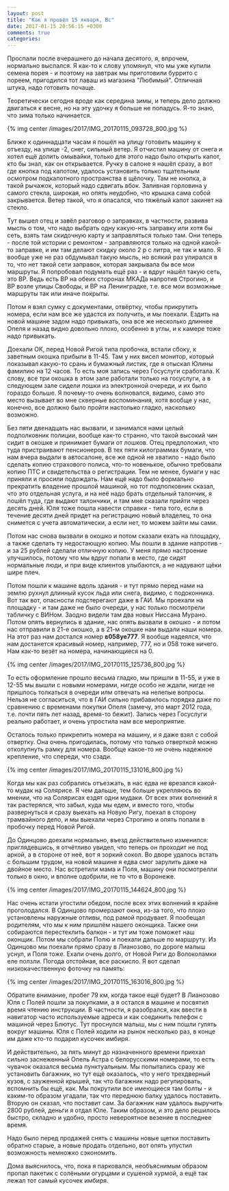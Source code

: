```yaml
---
layout: post
title: "Как я провёл 15 января, Вс"
date: 2017-01-15 20:56:15 +0300
comments: true
categories: 
---
```

Проспали после вчерашнего до начала десятого, я, впрочем, нормально выспался. Я как-то к слову упомянул, что мы уже купили семена порея - и поэтому на завтрак мы приготовили буррито с пореем, пригодился тот лаваш из магазина "Любимый". Отличная штука, надо готовить почаще.

Теоретически сегодня вроде как середина зимы, и теперь дело должно двигаться к весне, но на эту удочку я больше не попадусь. Я-то знаю, что зима только начинается. 

{% img center /images/2017/IMG_20170115_093728_800.jpg %}

Ближе к одиннадцати часам я пошёл на улицу готовить машину к отъезду, на улице -2, снег, сильный ветер. Я отчистил машину от снега и хотел ещё долить омывайки, только для этого надо было открыть капот, кто бы знал, как он открывается. Ручку в салоне я нашёл сразу, а вот где кнопка под капотом, удалось установить только тщательным осмотром подкапотного пространства в щёлочку. Там не кнопка, а такой рычажок, который надо сдвигать вбок. Заливная горловина у самого стекла, широкая, но опять неудобно, что крышка сама собой закрывается. Ветер такой, что я опасался, что тяжёлый капот закинет на стекло. 

Тут вышел отец и завёл разговор о заправках, в частности, развива мысль о том, что надо выбрать одну какую-нть заправку или хотя бы сеть, взять там скидочную карту и заправляться только там. Они теперь - после той истории с ремонтом - заправляются только на одной какой-то заправке, и им там делают скидку около 2 р с литра, не так и мало. Я вообще уже не раз обдумывал такую мысль, но всякий раз упирался в то, что нет такой сети заправок, которая закрывала бы все мои маршруты. Я попробовал подумать ещё раз - и вдруг нашёл такую сеть, это ВР. Ведь есть ВР на обеих сторонах МКАДа напротив Строгино, и ВР возле улицы Свободы, и ВР на Ленинградке, т.е. все мои возможные маршруты так или иначе покрыты.

Потом я взял сумку с документами, отвёртку, чтобы прикрутить номера, если нам все же удастся их получить, и мы поехали. Ездить на новой машине задом надо привыкать, она все же несколько длиннее Опеля и назад видно довольно плохо, особенно в углы, и к камере тоже надо привыкать.

Доехали ОК, перед Новой Ригой типа пробочка, встали сбоку, к заветным окошка прибыли в 11-45. Там у них висел монитор, который показывал какую-то срань и бумажный листик, где я отыскал Юлины фамилию на 12 часов. То есть моя запись через Госуслуги сработала. К слову, все три окошка в этом зале работали только на госуслуги, а в следующем зале сидели лошки из электронной очереди, и их было гораздо больше. Я почему-то очень волновался, видимо, само это место вызывает во мне скверные воспоминания, хотя вообще у нас, конечно, все должно было пройти настолько гладко, насколько возможно.

Без пяти двенадцать нас вызвали, и занимался нами целый подполковник полиции, вообще как-то странно, что такой высокий чин сидит в окошке и принимает бумаги от лошков. Отец предположил, что туда пристраивают пенсионеров. В тех пяти килограммах бумаги, что нам вчера выдали в автосалоне, все же одной не хватило - надо было сделать копию страхового полиса, что-то новенькое, обычно требовали копию ПТС и свидетельства о регистрации. Тем не менее, бумаги у нас приняли и просили подождать. Нам ещё надо было формально прекратить владение прошлой машиной, но тот подполковник сказал, что это отдельная услуга, и на неё надо брать отдельный талончик, я пошёл туда, где выдают талончики, и там мне сказали прийти через десять дней. Юля тоже пошла навести справки - типа того, если в течение десяти дней придет на регистрацию новый владелец, то она снимется с учета автоматически, а если нет, то можем зайти мы сами.

Потом нас снова вызвали в окошко и потом сказали ехать на площадку, а также сделать ту недостающую копию. Мы пошли в здание напротив - и за 25 рублей сделали отличную копию. У меня прямо настроение улучшилось, потому что мы вдруг попали в место, где сидят нормальные люди, и при виде клиентов улыбаются, а не надувают щёки шире плеч.

Потом пошли к машине вдоль здания - и тут прямо перед нами на землю рухнул длинный кусок льда или снега, видимо, с подоконника. Вот так вот, опасности подстерегают даже в ГАИ. Мы проехали на площадку - и там даже не было очереди, у нас только посмотрели табличку с ВИНом. Заодно видели там два новых Ниссана Мурано. Потом опять вернулись в здание, нас опять вызвали в окошко - и потом нас отправили в 21-е окошко, а в 21-м окошке нам выдали наши номера. На этот раз нам достался номер **в058уе777**. Я вообще надеялся, что нам достанется красивый номер, например, 777, но и 058 тоже ничего. Нам как-то везёт на номера, начинающиеся на 0.

{% img center /images/2017/IMG_20170115_125736_800.jpg %}

То есть оформление прошло весьма гладко, мы пришли в 11-55, и уже в 12-55 мы вышли с новыми номерами, нигде особо не ждали, нигде не пришлось толкаться в очереди илм отвечать на нелепые вопросы. Нельзя не согласиться, что в ГАИ сильно прибавилось порядка даже по сравнению с временами покупки Опеля (замечу, это март 2012 года, т.е. почти пять лет назад, время-то бежит). Запись через Госуслуги реально работает, и очень упростила нам все мероприятие.

Осталось только прикрепить номера на машину, и я даже взял с собой отвертку. Она очень пригодилась, потому что только отверткой можно отколупнуть рамку для номера. Вообще какое-то не очень надежное крепление, что спереди, что сзади.

{% img center /images/2017/IMG_20170115_131016_800.jpg %}

Когда мы как раз собрались отъезжать, в нас едва не врезался какой-то мудак на Солярисе. Я чем дальше, тем больше укрепляюсь во мнении, что на Солярисах ездят одни мудаки. От всех этих волнений я так растерялся, что забыл, куда мы едем, и вместо того, чтобы развернуться и сразу выехать на Новую Ригу, поехал в сторону трамвайного депо, и мы выехали через Строгино и опять попали в пробочку перед Новой Ригой.

До Одинцово доехали нормально, въезд действительно изменился: приглядевшись, я отчётливо увидел, что теперь он проходит не под аркой, а в стороне от неё, вот я зоркий сокол. Во дворе удалось встать с большим трудом, на новой машине я едва смог зарулить даже на двойное место. Нас встретили мама и Поля, машину они посмотрелли только в окно, и вполне одобрили, не то что в Воронеже.

{% img center /images/2017/IMG_20170115_144624_800.jpg %}

Нас очень кстати угостили обедом, после всех этих волнений я крайне проголодался. В Одинцово промерзают окна, из-за того, что плохо установлены наружные отливы, под рамой продувает. Я пообещал родителям, что мы к ним пришлём нашего оконщика. Также они собираются перестеклить балкон - и тут им тоже поможет наш оконщик. Потом мы собрали Полю и поехали дальше по маршруту. Из Одинцово мы поехали прямо сразу в Лианозово, по дороге малыш уснул, и Поля тоже. Ехали очень долго, от Новой Риги до Волоколамки еле ползли. Погода отстойная, все раскисло. Я вот сделал низкокачественную фоточку на память:

{% img center /images/2017/IMG_20170115_163016_800.jpg %}

Обратите внимание, пробег 79 км, когда такое ещё будет? В Лианозово Юля с Полей пошли за покупками, а я остался в машине и посвятил время чтению инструкции. В частности, я разобрался, как ввести в навигатор часто используемые адреса и как соединить телефон с машиной через Блютус. Тут проснулся малыш, мы с ним пошли гулять вокруг машины. Юля с Полей ходили на рынок несколько раз, в конце им даже кто-то подарил кусочек имбиря.

И действительно, за пять минут до назначенного времени приехал сильно заснеженный Опель Астра с белорусскими номерами, то есть чувачок оказался весьма пунктуальным. Мы попытались сразу же установить багажник, но тут ещё оказалось, что у него трехдверный кузов, с зауженной крышей, так что багажник надо регулировать, вспомнить бы ещё, как. Мы покрутили все имеющиеся там болты - и каким-то образом угадали, так что переднюю балку удалось поставить. Вторую он сказал, что поставит сам. За багажник нам удалось выручить 2800 рублей, деньги я отдал Юле. Таким образом, и это дело решилось быстро, складно и удобно, просто невероятное везение в последнее время.

Надо было перед продажей снять с машины новые щетки поставить обратно старые, а новые продать отдельно, вот опять упустил возможность немножко сэкономить.

Дома выяснилось, что, пока я парковался, необъяснимым образом пропал пакетик с солёными огурцами и сушеной хурмой, а ещё так лежал тот самый кусочек имбиря.